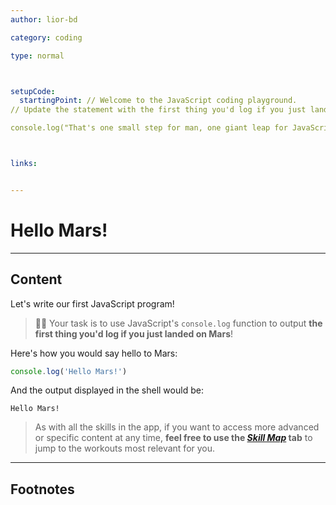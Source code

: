 ```yaml
---
author: lior-bd

category: coding

type: normal



setupCode:
  startingPoint: // Welcome to the JavaScript coding playground.
// Update the statement with the first thing you'd log if you just landed on Mars!

console.log("That's one small step for man, one giant leap for JavaScript!");



links:


---
```


# Hello Mars!

---
## Content

Let's write our first JavaScript program!

> 👩‍💻 Your task is to use JavaScript's `console.log` function to output **the first thing you'd log if you just landed on Mars**!

Here's how you would say hello to Mars:

```js
console.log('Hello Mars!')
```

And the output displayed in the shell would be:

```plain-text
Hello Mars!
```

> As with all the skills in the app, if you want to access more advanced or specific content at any time, **feel free to use the [*Skill Map*](https://app.enki.com/skill/selection) tab** to jump to the workouts most relevant for you.






---
## Footnotes


